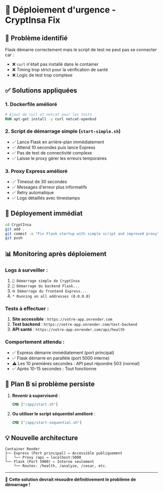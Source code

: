 # 🚨 Déploiement d'urgence - CryptInsa Fix

## 🎯 Problème identifié
Flask démarre correctement mais le script de test ne peut pas se connecter car :
- ❌ `curl` n'était pas installé dans le container
- ❌ Timing trop strict pour la vérification de santé
- ❌ Logic de test trop complexe

## ✅ Solutions appliquées

### 1. **Dockerfile amélioré**
```dockerfile
# Ajout de curl et netcat pour les tests
RUN apt-get install -y curl netcat-openbsd
```

### 2. **Script de démarrage simple** (`start-simple.sh`)
- ✅ Lance Flask en arrière-plan immédiatement
- ✅ Attend 10 secondes puis lance Express  
- ✅ Pas de test de connectivité complexe
- ✅ Laisse le proxy gérer les erreurs temporaires

### 3. **Proxy Express amélioré**
- ✅ Timeout de 30 secondes
- ✅ Messages d'erreur plus informatifs
- ✅ Retry automatique
- ✅ Logs détaillés avec timestamps

## 🚀 Déployement immédiat

```bash
cd CryptInsa
git add .
git commit -m "Fix Flask startup with simple script and improved proxy"
git push
```

## 📊 Monitoring après déploiement

### Logs à surveiller :
1. `🚀 Démarrage simple de CryptInsa`
2. `🐍 Démarrage du backend Flask...`
3. `🌐 Démarrage du frontend Express...`
4. `* Running on all addresses (0.0.0.0)`

### Tests à effectuer :
1. **Site accessible** : `https://votre-app.onrender.com`
2. **Test backend** : `https://votre-app.onrender.com/test-backend`
3. **API santé** : `https://votre-app.onrender.com/api/health`

### Comportement attendu :
- ✅ Express démarre immédiatement (port principal)
- ✅ Flask démarre en parallèle (port 5000 interne)
- ⚠️ Les 10 premières secondes : API peut répondre 503 (normal)
- ✅ Après 10-15 secondes : Tout fonctionne

## 🔄 Plan B si problème persiste

1. **Revenir à supervisord** :
   ```dockerfile
   CMD ["/app/start.sh"]
   ```

2. **Ou utiliser le script séquentiel amélioré** :
   ```dockerfile
   CMD ["/app/start-sequential.sh"]
   ```

## 💡 Nouvelle architecture

```
Container Render
├── Express (Port principal) ← Accessible publiquement
│   └── Proxy /api → localhost:5000
└── Flask (Port 5000) ← Interne seulement
    └── Routes: /health, /analyze, /cesar, etc.
```

---

🎉 **Cette solution devrait résoudre définitivement le problème de démarrage !** 